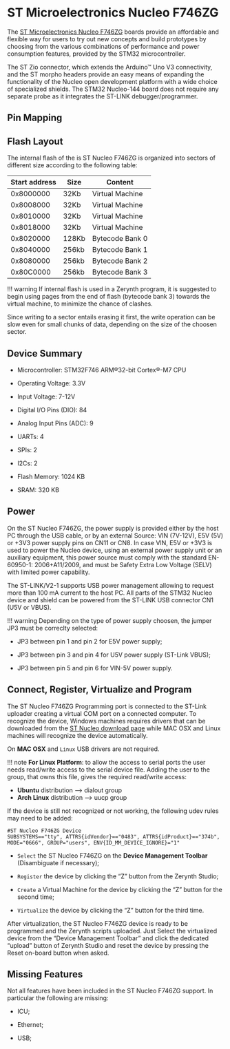 # ST Microelectronics Nucleo F746ZG

The [ST Microelectronics Nucleo F746ZG](https://www.st.com/en/evaluation-tools/nucleo-f746zg.html) boards provide an affordable and flexible way for users to try out new concepts and build prototypes by choosing from the various combinations of performance and power consumption features, provided by the STM32 microcontroller.

The ST Zio connector, which extends the Arduino™ Uno V3 connectivity, and the ST morpho headers provide an easy means of expanding the functionality of the Nucleo open development platform with a wide choice of specialized shields.
The STM32 Nucleo-144 board does not require any separate probe as it integrates the ST-LINK debugger/programmer.

## Pin Mapping

## Flash Layout

The internal flash of the is ST Nucleo F746ZG is organized into sectors of different size according to the following table:

| Start address | Size  | Content         |
|---------------|-------|-----------------|
| 0x8000000     | 32Kb  | Virtual Machine |
| 0x8008000     | 32Kb  | Virtual Machine |
| 0x8010000     | 32Kb  | Virtual Machine |
| 0x8018000     | 32Kb  | Virtual Machine |
| 0x8020000     | 128Kb | Bytecode Bank 0 |
| 0x8040000     | 256kb | Bytecode Bank 1 |
| 0x8080000     | 256kb | Bytecode Bank 2 |
| 0x80C0000     | 256kb | Bytecode Bank 3 |

!!! warning
	If internal flash is used in a Zerynth program, it is suggested to begin using pages from the end of flash (bytecode bank 3) towards the virtual machine, to minimize the chance of clashes.

Since writing to a sector entails erasing it first, the write operation can be slow even for small chunks of data, depending on the size of the choosen sector.

## Device Summary


* Microcontroller: STM32F746 ARM®32-bit Cortex®-M7 CPU


* Operating Voltage: 3.3V


* Input Voltage: 7-12V


* Digital I/O Pins (DIO): 84


* Analog Input Pins (ADC): 9


* UARTs: 4


* SPIs: 2


* I2Cs: 2


* Flash Memory: 1024 KB


* SRAM: 320 KB

## Power

On the ST Nucleo F746ZG, the power supply is provided either by the host PC through the USB cable, or by an external Source: VIN (7V-12V), E5V (5V) or +3V3 power supply pins on CN11 or CN8. In case VIN, E5V or +3V3 is used to power the Nucleo device, using an external power supply unit or an auxiliary equipment, this power source must comply with the standard EN-60950-1: 2006+A11/2009, and must be Safety Extra Low Voltage (SELV) with limited power capability.

The ST-LINK/V2-1 supports USB power management allowing to request more than 100 mA current to the host PC. All parts of the STM32 Nucleo device and shield can be powered from the ST-LINK USB connector CN1 (U5V or VBUS).

!!! warning
	Depending on the type of power supply choosen, the jumper JP3 must be correclty selected:


* JP3 between pin 1 and pin 2 for E5V power supply;


* JP3 between pin 3 and pin 4 for U5V power supply (ST-Link VBUS);


* JP3 between pin 5 and pin 6 for VIN-5V power supply.

## Connect, Register, Virtualize and Program

The ST Nucleo F746ZG Programming port is connected to the ST-Link uploader creating a virtual COM port on a connected computer. To recognize the device, Windows machines requires drivers that can be downloaded from the [ST Nucleo download page](http://www.st.com/content/st_com/en/products/development-tools/software-development-tools/stm32-software-development-tools/stm32-utilities/stsw-link009.html) while MAC OSX and Linux machines will recognize the device automatically.

On **MAC OSX** and ```Linux``` USB drivers are not required.

!!! note
	**For Linux Platform**: to allow the access to serial ports the user needs read/write access to the serial device file. Adding the user to the group, that owns this file, gives the required read/write access:
* **Ubuntu** distribution –> dialout group
* **Arch Linux** distribution –> uucp group

If the device is still not recognized or not working, the following udev rules may need to be added:

```
#ST Nucleo F746ZG Device
SUBSYSTEMS=="tty", ATTRS{idVendor}=="0483", ATTRS{idProduct}=="374b", MODE="0666", GROUP="users", ENV{ID_MM_DEVICE_IGNORE}="1"
```


* ```Select``` the ST Nucleo F746ZG on the **Device Management Toolbar** (Disambiguate if necessary);


* ```Register``` the device by clicking the “Z” button from the Zerynth Studio;


* ```Create``` a Virtual Machine for the device by clicking the “Z” button for the second time;


* ```Virtualize``` the device by clicking the “Z” button for the third time.

After virtualization, the ST Nucleo F746ZG device is ready to be programmed and the Zerynth scripts uploaded. Just Select the virtualized device from the “Device Management Toolbar” and click the dedicated “upload” button of Zerynth Studio and reset the device by pressing the Reset on-board button when asked.

## Missing Features

Not all features have been included in the ST Nucleo F746ZG support. In particular the following are missing:


* ICU;


* Ethernet;


* USB;
<!--stackedit_data:
eyJoaXN0b3J5IjpbLTExNTc0MTQ0NzRdfQ==
-->